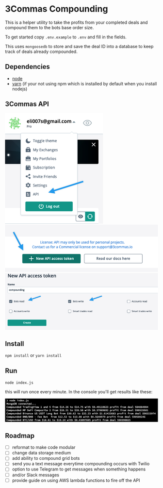 # 3Commas Compounding

This is a helper utility to take the profits from your completed deals and compound them to the bots base order size.

To get started copy `.env.example` to `.env` and fill in the fields.

This uses `mongoosedb` to store and save the deal ID into a database to keep track of deals already compounded. 

## Dependencies
- [node](https://nodejs.org)
- [yarn](https://yarnpkg.com/) (if your not using npm which is installed by default when you install nodejs)

## 3Commas API
![create an API key in 3Commas](https://github.com/eli007s/3commas-compounding/blob/main/img/step1.png?raw=true)
![create an API key in 3Commas](https://github.com/eli007s/3commas-compounding/blob/main/img/step2.png?raw=true)
![create an API key in 3Commas](https://github.com/eli007s/3commas-compounding/blob/main/img/step3.png?raw=true)

## Install
`npm install` or `yarn install`

## Run
`node index.js`

this will run once every minute. In the console you'll get results like these:

![API output](https://github.com/eli007s/3commas-compounding/blob/main/img/results.png?raw=true)

## Roadmap
- [ ] reformat to make code modular
- [ ] change data storage medium
- [ ] add ability to compound grid bots
- [ ] send you a text message everytime compounding occurs with Twilio
- [ ] option to use Telegram to get messages when something happens
- [ ] and/or Slack messages
- [ ] provide guide on using AWS lambda functions to fire off the API
